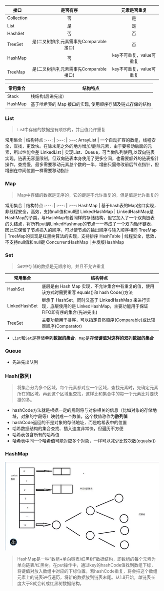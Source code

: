 接口 | 是否有序 | 元素是否重复
--- | :---: | :---:
Collection | 否 | 是
List | 是 | 是
HashSet | 否 | 否
TreeSet | 是(二叉树排序,元素需事先Comparable接口) | 否
HashMap | 否 | key不可重复，value可重复
TreeMap | 是(二叉树排序,元素需事先Comparable接口) | key不可重复，value可重复

常用集合 | 结构特点
--- | ---
Stack | 栈结构(后进先出)
HashMap | 基于哈希表的 Map 接口的实现, 使用顺序存储及链式存储的结构



### List
> List中存储的数据是有顺序的，并且值允许重复

常用集合 | 结构特点
:---: | :---: | :---:
ArrayList | 一个自动扩容的数组，线程安全，查找，更改快。在除末尾之外的地方增加/删除元素，由于要移动后面的元素，所以性能会差
LinkedList | 实现List、Queue，可当做队列使用,以双向链表实现。链表无容量限制，但双向链表本身使用了更多空间，也需要额外的链表指针操作。查找慢，最多需要移动元素总个数的一半，增删只需修改前后节点指针，但增删在中间位置一样需要移动指针

### Map
> Map中存储的数据是无序的，它的键是不允许重复的，但是值是允许重复的

常用集合 | 结构特点
:---: | :---: | :---:
HashMap | 基于hash表的Map接口实现，非线程安全，高效，支持null值和null键
LinkedHashMap | LinkedHashMap是HashMap的子类，与HashMap有着同样的存储结构，但它加入了一个双向链表的头结点，将所有put到LinkedHashmap的节点一一串成了一个双向循环链表，因此它保留了节点插入的顺序，可以使节点的输出顺序与输入顺序相同
TreeMap | TreeMap的实现是红黑树算法的实现，支持排序
HashTable | 线程安全，低效，不支持null值和null键
ConcurrentHashMap | 并发版HashMap

### Set
> Set中存储的数据是无顺序的，并且不允许重复

常用集合 | 结构特点
--- | ---
HashSet | 底层是由 Hash Map 实现，不允许集合中有重复的值，使用该方式时需要重写 equals()和 hash Code()方法
LinkedHashSet | 继承于 HashSet，同时又基于 LinkedHashMap 来进行实现，底层使用的是 LinkedHashMap，主要功能用于保证FIFO即有序的集合(先进先出)
TreeSet | 主要功能用于排序，可以指定自然顺序(Comparable)或比较器顺序(Comparator)

* `List`和`Set`是存储**单列数据的集合**，`Map`是存**储键值对这样的双列数据的集合**

### Queue

* 先进先出队列

### Hash(散列)

> 将集合分为多个区域，每个元素都对应一个区域，查找元素时，先确定元素所在的区域，再到这个区域里查找，这样比和集合中的每一个元素比对要快捷的多。

- hashCode方法就是根据一定的规则将与对象相关的信息（比如对象的存储地址，对象的字段等）映射成一个数值，这个数值称作为**散列值**
- hashCode返回的不是对象的存储地址，而是哈希表中的位置
- 哈希数据结构的集合查找、插入速度非常快，但遍历不方便
- 哈希表包含所有的哈希值
- 哈希表中同一个哈希值可能对应多个对象，一样可以减少比较次数(equals())

### HashMap
![](../pic/hash_map.png)

> HashMap是一种“数组+单向链表/红黑树”数据结构，即数组的每个元素为单向链表/红黑树。在put操作中，通过key的hashCode值找到数组下标，将键值对放入数组中对应的下标位置。若hashCode重复，将会把这个数组元素上的链表进行遍历，将新的数据放到链表末尾。从1.8开始，单链表长度大于8就会转成红黑树数据结构。